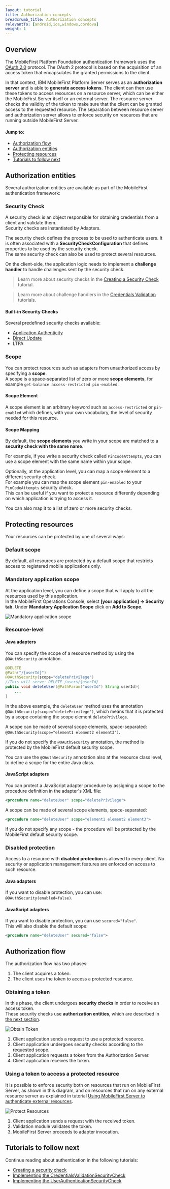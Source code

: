 ```yaml
---
layout: tutorial
title: Authorization concepts
breadcrumb_title: Authorization concepts
relevantTo: [android,ios,windows,cordova]
weight: 1
---
```


## Overview
The MobileFirst Platform Foundation authentication framework uses the [OAuth 2.0](http://oauth.net/) protocol. The OAuth 2 protocol is based on the acquisition of an access token that encapsulates the granted permissions to the client.  

In that context, IBM MobileFirst Platform Server serves as an **authorization server** and is able to **generate access tokens**. The client can then use these tokens to access resources on a resource server, which can be either the MobileFirst Server itself or an external server. The resource server checks the validity of the token to make sure that the client can be granted access to the requested resource. The separation between resource server and authorization server allows to enforce security on resources that are running outside MobileFirst Server.

#### Jump to:

* [Authorization flow](#authorization-flow)
* [Authorization entities](#authorization-entities)
* [Protecting resources](#protecting-resources)
* [Tutorials to follow next](#tutorials-to-follow-next)

## Authorization entities
Several authorization entities are available as part of the MobileFirst authentication framework:

### Security Check
A security check is an object responsible for obtaining credentials from a client and validate them.  
Security checks are instantiated by Adapters.

The security check defines the process to be used to authenticate users. It is often associated with a **SecurityCheckConfiguration** that defines properties to be used by the security check.  
The same security check can also be used to protect several resources.

On the client-side, the application logic needs to implement a **challenge handler** to handle challenges sent by the security check.

> Learn more about security checks in the [Creating a Security Check](../creating-a-security-check/) tutorial.

> Learn more about challenge handlers in the [Credentials Validation](../credentials-validation) tutorials.

#### Built-in Security Checks
Several predefined security checks available:

- [Application Authenticity](../application-authenticity/)
- [Direct Update](../../using-the-mfpf-sdk/direct-update)
- LTPA

### Scope
You can protect resources such as adapters from unauthorized access by specifying a **scope**.  
A scope is a space-separated list of zero or more **scope elements**, for example `get-balance access-restricted pin-enabled`.

#### Scope Element
A scope element is an arbitrary keyword such as `access-restricted` or `pin-enabled` which defines, with your own vocabulary, the level of security needed for this resource.

#### Scope Mapping
By default, the **scope elements** you write in your scope are matched to a **security check with the same name**.

For example, if you write a security check called `PinCodeAttempts`, you can use a scope element with the same name within your scope.

Optionally, at the application level, you can map a scope element to a different security check.  
For example you can map the scope element `pin-enabled` to your `PinCodeAttempts` security check.  
This can be useful if you want to protect a resource differently depending on which application is trying to access it.

You can also map it to a list of zero or more security checks.

## Protecting resources
Your resources can be protected by one of several ways:

### Default scope
By default, all resources are protected by a default scope that restricts access to registered mobile applications only.

### Mandatory application scope
At the application level, you can define a scope that will apply to all the resources used by this application.  
In the MobileFirst Operations Console, select **[your application] → Security tab**. Under **Mandatory Application Scope** click on **Add to Scope**.

![Mandatory application scope](mandatory-application-scope.png)

### Resource-level
#### Java adapters
You can specify the scope of a resource method by using the `@OAuthSecurity` annotation.

```java
@DELETE
@Path("/{userId}")
@OAuthSecurity(scope="deletePrivilege")
//This will serve: DELETE /users/{userId}
public void deleteUser(@PathParam("userId") String userId){
    ...
}
```

In the above example, the `deleteUser` method uses the annotation `@OAuthSecurity(scope="deletePrivilege")`, which means that it is protected by a scope containing the scope element `deletePrivilege`.

A scope can be made of several scope elements, space-separated: `@OAuthSecurity(scope="element1 element2 element3")`.

If you do not specify the `@OAuthSecurity` annotation, the method is protected by the MobileFirst default security scope.

You can use the `@OAuthSecurity` annotation also at the resource class level, to define a scope for the entire Java class.

#### JavaScript adapters
You can protect a JavaScript adapter procedure by assigning a scope to the procedure definition in the adapter's XML file:

```xml
<procedure name="deleteUser" scope="deletePrivilege">
```

A scope can be made of several scope elements, space-separated:

```xml
<procedure name="deleteUser" scope="element1 element2 element3">
```

If you do not specify any scope - the procedure will be protected by the MobileFirst default security scope.

### Disabled protection
Access to a resource with **disabled protection** is allowed to every client. No security or application management features are enforced on access to such resource.

#### Java adapters
If you want to disable protection, you can use: `@OAuthSecurity(enabled=false)`.

#### JavaScript adapters
If you want to disable protection, you can use `secured="false"`.  
This will also disable the default scope:

```xml
<procedure name="deleteUser" secured="false">
```

## Authorization flow
The authorization flow has two phases:

1. The client acquires a token.
2. The client uses the token to access a protected resource.

### Obtaining a token
In this phase, the client undergoes **security checks** in order to receive an access token.  
These security checks use **authorization entities**, which are described in [the next section](#authorization-entities).  

![Obtain Token](auth-flow-1.jpg)

1. Client application sends a request to use a protected resource.
2. Client application undergoes security checks according to the requested scope.
3. Client application requests a token from the Authorization Server.
4. Client application receives the token.

### Using a token to access a protected resource
It is possible to enforce security both on resources that run on MobileFirst Server, as shown in this diagram, and on resources that run on any external resource server as explained in tutorial [Using MobileFirst Server to authenticate external resources](../../using-mobilefirst-server-authenticate-external-resources/).

![Protect Resources](auth-flow-2.jpg)

1. Client application sends a request with the received token.
2. Validation module validates the token.
3. MobileFirst Server proceeds to adapter invocation.

## Tutorials to follow next
Continue reading about authentication in the following tutorials:

* [Creating a security check](../creating-a-security-check)
* [Implementing the CredentialsValidationSecurityCheck](../credentials-validation)
* [Implementing the UserAuthenticationSecurityCheck](../user-authentication)
